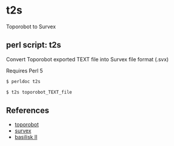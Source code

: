 # t2s

Toporobot to Survex

## perl script: t2s

Convert Toporobot exported TEXT file into Survex file format (.svx)

Requires Perl 5

```bash session
$ perldoc t2s

$ t2s toporobot_TEXT_file
```

## References

* [toporobot](http://www.geo.uzh.ch/~heller/toporobot/index.html)
* [survex](https://survex.com/)
* [basilisk II](https://basilisk.cebix.net/)

